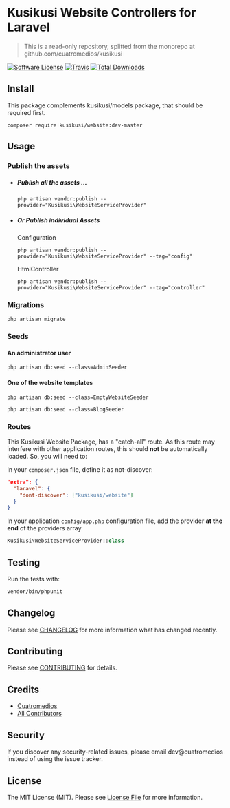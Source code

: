 # Kusikusi Website Controllers for Laravel
> This is a read-only repository, splitted from the monorepo at github.com/cuatromedios/kusikusi

[![Software License](https://img.shields.io/badge/license-MIT-brightgreen.svg?style=flat-square)](LICENSE.md)
[![Travis](https://img.shields.io/travis/kusikusi/website.svg?style=flat-square)]()
[![Total Downloads](https://img.shields.io/packagist/dt/kusikusi/website.svg?style=flat-square)](https://packagist.org/packages/kusikusi/website)

## Install

This package complements kusikusi/models package, that should be required first.

```
composer require kusikusi/website:dev-master
```

## Usage
### Publish the assets
- ##### Publish all the assets ...
  ```shell
  php artisan vendor:publish --provider="Kusikusi\WebsiteServiceProvider"
  ```

- ##### Or Publish individual Assets
  Configuration
  ```shell
  php artisan vendor:publish --provider="Kusikusi\WebsiteServiceProvider" --tag="config"
  ```

  HtmlController
  ```shell
  php artisan vendor:publish --provider="Kusikusi\WebsiteServiceProvider" --tag="controller"
  ```

### Migrations
```shell
php artisan migrate
```

### Seeds

#### An administrator user
```shell
php artisan db:seed --class=AdminSeeder
```

#### One of the website templates
```shell
php artisan db:seed --class=EmptyWebsiteSeeder
```
```shell
php artisan db:seed --class=BlogSeeder
```

### Routes
This Kusikusi Website Package, has a "catch-all" route. As this route may interfere with other application routes, this should **not** be automatically loaded. So, you will need to:

In your `composer.json` file, define it as not-discover:
```json
"extra": {
  "laravel": {
    "dont-discover": ["kusikusi/website"]
  }
}
```

In your application `config/app.php` configuration file, add the provider **at the end** of the providers array

```php
Kusikusi\WebsiteServiceProvider::class
```


## Testing
Run the tests with:

``` bash
vendor/bin/phpunit
```

## Changelog
Please see [CHANGELOG](CHANGELOG.md) for more information what has changed recently.

## Contributing
Please see [CONTRIBUTING](CONTRIBUTING.md) for details.

## Credits

- [Cuatromedios](https://github.com/kusikusi)
- [All Contributors](https://github.com/kusikusi/website/contributors)

## Security
If you discover any security-related issues, please email dev@cuatromedios instead of using the issue tracker.

## License
The MIT License (MIT). Please see [License File](/LICENSE.md) for more information.
